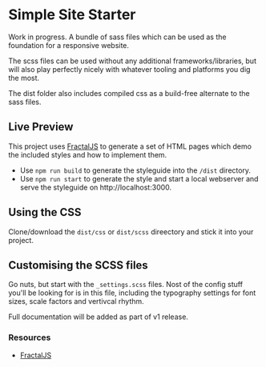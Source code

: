 # Simple Site Starter

Work in progress. A bundle of sass files which can be used as the foundation for a responsive website.

The scss files can be used without any additional frameworks/libraries, but will also play perfectly nicely with whatever tooling and platforms you dig the most.

The dist folder also includes compiled css as a build-free alternate to the sass files.

## Live Preview

This project uses [FractalJS](https://fractal.build) to generate a set of HTML pages which demo the included styles and how to implement them.

- Use `npm run build` to generate the styleguide into the `/dist` directory.
- Use `npm run start` to generate the style and start a local webserver and serve the styleguide on http://localhost:3000.

## Using the CSS

Clone/download the `dist/css` or `dist/scss` direectory and stick it into your project.

## Customising the SCSS files

Go nuts, but start with the `_settings.scss` files. Nost of the config stuff you'll be looking for is in this file, including the typography settings for font sizes, scale factors and vertivcal rhythm.

Full documentation will be added as part of v1 release.

### Resources

- [FractalJS](https://fractal.build)
